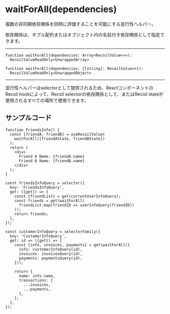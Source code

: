 # waitForAll(dependencies)

複数の非同期依存関係を同時に評価することを可能にする並行性ヘルパー。

​依存関係は、タプル配列またはオブジェクト内の名前付き依存関係として指定できます。

***

```React
function waitForAll(dependencies: Array<RecoilValue<>>):
  RecoilValueReadOnly<UnwrappedArray>
```

```React
function waitForAll(dependencies: {[string]: RecoilValue<>}):
  RecoilValueReadOnly<UnwrappedObject>
```

***

​並行性ヘルパーはselectorとして提供されるため、ReactコンポーネントのRecoil hookによって、Recoil selectorの依存関係として、またはRecoil stateが使用されるすべての場所で使用できます。

## サンプルコード

```React
function FriendsInfo() {
  const [friendA, friendB] = useRecoilValue(
    waitForAll([friendAState, friendBState])
  );
  return (
    <div>
      Friend A Name: {friendA.name}
      Friend B Name: {friendB.name}
    </div>
  );
}
```

```React
const friendsInfoQuery = selector({
  key: 'FriendsInfoQuery',
  get: ({get}) => {
    const {friendList} = get(currentUserInfoQuery);
    const friends = get(waitForAll(
      friendList.map(friendID => userInfoQuery(friendID))
    ));
    return friends;
  },
});
```

```React
const customerInfoQuery = selectorFamily({
  key: 'CustomerInfoQuery',
  get: id => ({get}) => {
    const {info, invoices, payments} = get(waitForAll({
      info: customerInfoQuery(id),
      invoices: invoicesQuery(id),
      payments: paymentsQuery(id),
    }));

    return {
      name: info.name,
      transactions: [
        ...invoices,
        ...payments,
      ],
    };
  },
});
```